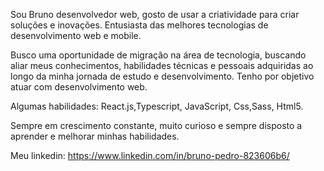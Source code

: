 Sou Bruno desenvolvedor web, gosto de usar a criatividade para criar soluções e inovações. Entusiasta das melhores tecnologias de desenvolvimento web e mobile.

Busco uma oportunidade de migração na área de tecnologia, buscando aliar meus conhecimentos, habilidades técnicas e pessoais adquiridas ao longo da minha jornada de estudo e desenvolvimento. Tenho por objetivo atuar com desenvolvimento web.

Algumas habilidades: React.js,Typescript, JavaScript, Css,Sass, Html5.

Sempre em crescimento constante, muito curioso e sempre disposto a aprender e melhorar minhas habilidades.


Meu linkedin: https://www.linkedin.com/in/bruno-pedro-823606b6/
